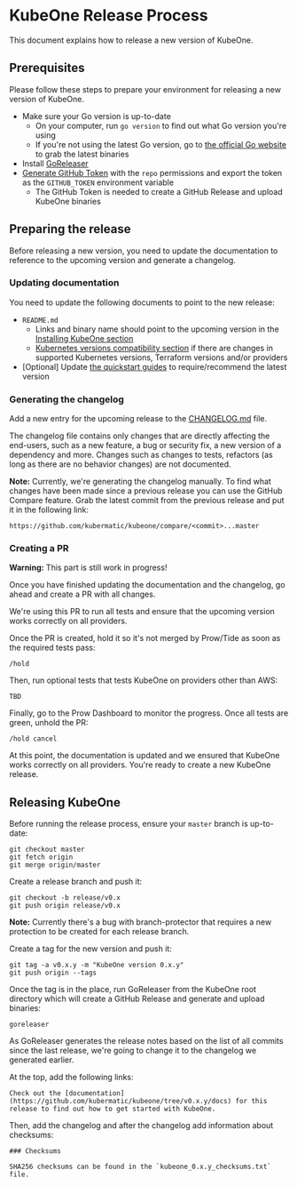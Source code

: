 # KubeOne Release Process

This document explains how to release a new version of KubeOne.

## Prerequisites

Please follow these steps to prepare your environment for releasing
a new version of KubeOne.

* Make sure your Go version is up-to-date
  * On your computer, run `go version` to find out what
  Go version you're using
  * If you're not using the latest Go version, go to
  [the official Go website][1] to grab the latest binaries
* Install [GoReleaser][2]
* [Generate GitHub Token][3] with the `repo` permissions
and export the token as the `GITHUB_TOKEN` environment variable
  * The GitHub Token is needed to create a GitHub Release and
  upload KubeOne binaries

## Preparing the release

Before releasing a new version, you need to update the documentation
to reference to the upcoming version and generate a changelog.

### Updating documentation

You need to update the following documents to point to the new release:

* `README.md`
  * Links and binary name should point to the upcoming version in the
  [Installing KubeOne section][4]
  * [Kubernetes versions compatibility section][5] if there are changes
  in supported Kubernetes versions, Terraform versions and/or providers
* [Optional] Update [the quickstart guides][6] to require/recommend
the latest version

### Generating the changelog

Add a new entry for the upcoming release to the [CHANGELOG.md][7] file.

The changelog file contains only changes that are directly affecting
the end-users, such as a new feature, a bug or security fix, a new
version of a dependency and more. Changes such as changes to tests,
refactors (as long as there are no behavior changes) are not documented.

**Note:** Currently, we're generating the changelog manually.
To find what changes have been made since a previous release
you can use the GitHub Compare feature. Grab the latest
commit from the previous release and put it in the
following link:
```
https://github.com/kubermatic/kubeone/compare/<commit>...master
```

### Creating a PR

**Warning:** This part is still work in progress!

Once you have finished updating the documentation and the
changelog, go ahead and create a PR with all changes.

We're using this PR to run all tests and ensure that
the upcoming version works correctly on all providers.

Once the PR is created, hold it so it's not merged by
Prow/Tide as soon as the required tests pass:
```
/hold
```

Then, run optional tests that tests KubeOne on providers
other than AWS:
```
TBD
```

Finally, go to the Prow Dashboard to monitor the progress.
Once all tests are green, unhold the PR:
```
/hold cancel
```

At this point, the documentation is updated and we ensured that
KubeOne works correctly on all providers. You're ready
to create a new KubeOne release.

## Releasing KubeOne

Before running the release process, ensure your
`master` branch is up-to-date:

```
git checkout master
git fetch origin
git merge origin/master
```

Create a release branch and push it:

```
git checkout -b release/v0.x
git push origin release/v0.x
```

**Note:** Currently there's a bug with branch-protector that
requires a new protection to be created for each release branch.

Create a tag for the new version and push it:

```
git tag -a v0.x.y -m "KubeOne version 0.x.y"
git push origin --tags
```

Once the tag is in the place, run GoReleaser from the KubeOne
root directory which will create a GitHub Release and generate
and upload binaries:

```
goreleaser
```

As GoReleaser generates the release notes based on the list of
all commits since the last release, we're going to change it
to the changelog we generated earlier.

At the top, add the following links:

```
Check out the [documentation](https://github.com/kubermatic/kubeone/tree/v0.x.y/docs) for this release to find out how to get started with KubeOne.
```

Then, add the changelog and after the changelog add information
about checksums:

```
### Checksums

SHA256 checksums can be found in the `kubeone_0.x.y_checksums.txt` file.
```

[1]: https://golang.org/dl/
[2]: https://goreleaser.com/install/
[3]: https://help.github.com/en/articles/creating-a-personal-access-token-for-the-command-line
[4]: https://github.com/kubermatic/kubeone#installing-kubeone
[5]: https://github.com/kubermatic/kubeone#kubernetes-versions-compatibility
[6]: https://github.com/kubermatic/kubeone/tree/master/docs
[7]: https://github.com/kubermatic/kubeone/blob/master/CHANGELOG.md
